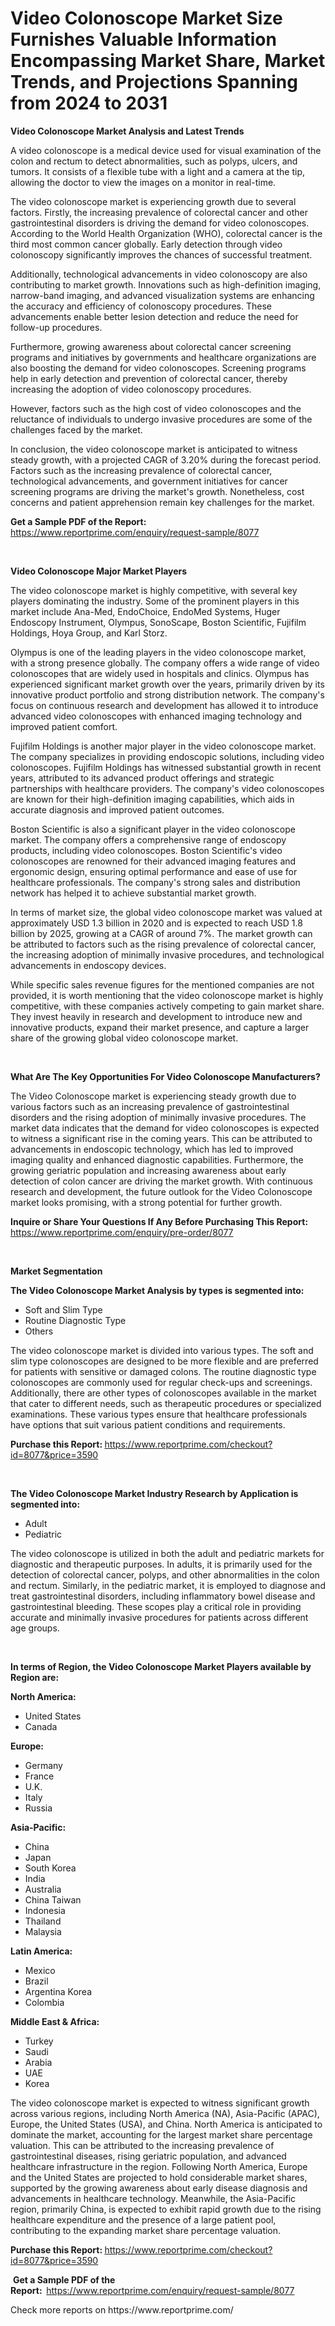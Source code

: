 <p><h1>Video Colonoscope Market Size Furnishes Valuable Information Encompassing Market Share, Market Trends, and Projections Spanning from 2024 to 2031</h1></p><p><strong>Video Colonoscope Market Analysis and Latest Trends</strong></p>
<p><p>A video colonoscope is a medical device used for visual examination of the colon and rectum to detect abnormalities, such as polyps, ulcers, and tumors. It consists of a flexible tube with a light and a camera at the tip, allowing the doctor to view the images on a monitor in real-time.</p><p>The video colonoscope market is experiencing growth due to several factors. Firstly, the increasing prevalence of colorectal cancer and other gastrointestinal disorders is driving the demand for video colonoscopes. According to the World Health Organization (WHO), colorectal cancer is the third most common cancer globally. Early detection through video colonoscopy significantly improves the chances of successful treatment.</p><p>Additionally, technological advancements in video colonoscopy are also contributing to market growth. Innovations such as high-definition imaging, narrow-band imaging, and advanced visualization systems are enhancing the accuracy and efficiency of colonoscopy procedures. These advancements enable better lesion detection and reduce the need for follow-up procedures.</p><p>Furthermore, growing awareness about colorectal cancer screening programs and initiatives by governments and healthcare organizations are also boosting the demand for video colonoscopes. Screening programs help in early detection and prevention of colorectal cancer, thereby increasing the adoption of video colonoscopy procedures.</p><p>However, factors such as the high cost of video colonoscopes and the reluctance of individuals to undergo invasive procedures are some of the challenges faced by the market.</p><p>In conclusion, the video colonoscope market is anticipated to witness steady growth, with a projected CAGR of 3.20% during the forecast period. Factors such as the increasing prevalence of colorectal cancer, technological advancements, and government initiatives for cancer screening programs are driving the market's growth. Nonetheless, cost concerns and patient apprehension remain key challenges for the market.</p></p>
<p><strong>Get a Sample PDF of the Report:&nbsp;</strong> <a href="https://www.reportprime.com/enquiry/request-sample/8077">https://www.reportprime.com/enquiry/request-sample/8077</a></p>
<p>&nbsp;</p>
<p><strong>Video Colonoscope Major Market Players</strong></p>
<p><p>The video colonoscope market is highly competitive, with several key players dominating the industry. Some of the prominent players in this market include Ana-Med, EndoChoice, EndoMed Systems, Huger Endoscopy Instrument, Olympus, SonoScape, Boston Scientific, Fujifilm Holdings, Hoya Group, and Karl Storz. </p><p>Olympus is one of the leading players in the video colonoscope market, with a strong presence globally. The company offers a wide range of video colonoscopes that are widely used in hospitals and clinics. Olympus has experienced significant market growth over the years, primarily driven by its innovative product portfolio and strong distribution network. The company's focus on continuous research and development has allowed it to introduce advanced video colonoscopes with enhanced imaging technology and improved patient comfort. </p><p>Fujifilm Holdings is another major player in the video colonoscope market. The company specializes in providing endoscopic solutions, including video colonoscopes. Fujifilm Holdings has witnessed substantial growth in recent years, attributed to its advanced product offerings and strategic partnerships with healthcare providers. The company's video colonoscopes are known for their high-definition imaging capabilities, which aids in accurate diagnosis and improved patient outcomes.</p><p>Boston Scientific is also a significant player in the video colonoscope market. The company offers a comprehensive range of endoscopy products, including video colonoscopes. Boston Scientific's video colonoscopes are renowned for their advanced imaging features and ergonomic design, ensuring optimal performance and ease of use for healthcare professionals. The company's strong sales and distribution network has helped it to achieve substantial market growth.</p><p>In terms of market size, the global video colonoscope market was valued at approximately USD 1.3 billion in 2020 and is expected to reach USD 1.8 billion by 2025, growing at a CAGR of around 7%. The market growth can be attributed to factors such as the rising prevalence of colorectal cancer, the increasing adoption of minimally invasive procedures, and technological advancements in endoscopy devices.</p><p>While specific sales revenue figures for the mentioned companies are not provided, it is worth mentioning that the video colonoscope market is highly competitive, with these companies actively competing to gain market share. They invest heavily in research and development to introduce new and innovative products, expand their market presence, and capture a larger share of the growing global video colonoscope market.</p></p>
<p>&nbsp;</p>
<p><strong>What Are The Key Opportunities For Video Colonoscope Manufacturers?</strong></p>
<p><p>The Video Colonoscope market is experiencing steady growth due to various factors such as an increasing prevalence of gastrointestinal disorders and the rising adoption of minimally invasive procedures. The market data indicates that the demand for video colonoscopes is expected to witness a significant rise in the coming years. This can be attributed to advancements in endoscopic technology, which has led to improved imaging quality and enhanced diagnostic capabilities. Furthermore, the growing geriatric population and increasing awareness about early detection of colon cancer are driving the market growth. With continuous research and development, the future outlook for the Video Colonoscope market looks promising, with a strong potential for further growth.</p></p>
<p><strong>Inquire or Share Your Questions If Any Before Purchasing This Report:</strong> <a href="https://www.reportprime.com/enquiry/pre-order/8077">https://www.reportprime.com/enquiry/pre-order/8077</a></p>
<p>&nbsp;</p>
<p><strong>Market Segmentation</strong></p>
<p><strong>The Video Colonoscope Market Analysis by types is segmented into:</strong></p>
<p><ul><li>Soft and Slim Type</li><li>Routine Diagnostic Type</li><li>Others</li></ul></p>
<p><p>The video colonoscope market is divided into various types. The soft and slim type colonoscopes are designed to be more flexible and are preferred for patients with sensitive or damaged colons. The routine diagnostic type colonoscopes are commonly used for regular check-ups and screenings. Additionally, there are other types of colonoscopes available in the market that cater to different needs, such as therapeutic procedures or specialized examinations. These various types ensure that healthcare professionals have options that suit various patient conditions and requirements.</p></p>
<p><strong>Purchase this Report:&nbsp;</strong><a href="https://www.reportprime.com/checkout?id=8077&price=3590">https://www.reportprime.com/checkout?id=8077&price=3590</a></p>
<p>&nbsp;</p>
<p><strong>The Video Colonoscope Market Industry Research by Application is segmented into:</strong></p>
<p><ul><li>Adult</li><li>Pediatric</li></ul></p>
<p><p>The video colonoscope is utilized in both the adult and pediatric markets for diagnostic and therapeutic purposes. In adults, it is primarily used for the detection of colorectal cancer, polyps, and other abnormalities in the colon and rectum. Similarly, in the pediatric market, it is employed to diagnose and treat gastrointestinal disorders, including inflammatory bowel disease and gastrointestinal bleeding. These scopes play a critical role in providing accurate and minimally invasive procedures for patients across different age groups.</p></p>
<p>&nbsp;</p>
<p><strong>In terms of Region, the Video Colonoscope Market Players available by Region are:</strong></p>
<p>
    <p> <strong> North America: </strong>
        <ul>
            <li>United States</li>
            <li>Canada</li>
        </ul>
        </p> 
    <p> <strong> Europe: </strong>
        <ul>
            <li>Germany</li>
            <li>France</li>
            <li>U.K.</li>
            <li>Italy</li>
            <li>Russia</li>
        </ul>
        </p> 
    <p> <strong> Asia-Pacific: </strong>
        <ul>
            <li>China</li>
            <li>Japan</li>
            <li>South Korea</li>
            <li>India</li>
            <li>Australia</li>
            <li>China Taiwan</li>
            <li>Indonesia</li>
            <li>Thailand</li>
            <li>Malaysia</li>
        </ul>
        </p> 
    <p> <strong> Latin America: </strong>
        <ul>
            <li>Mexico</li>
            <li>Brazil</li>
            <li>Argentina Korea</li>
            <li>Colombia</li>
        </ul>
        </p> 
    <p> <strong> Middle East & Africa: </strong>
        <ul>
            <li>Turkey</li>
            <li>Saudi</li>
            <li>Arabia</li>
            <li>UAE</li>
            <li>Korea</li>
        </ul>
    </p>
    </p>
<p><p>The video colonoscope market is expected to witness significant growth across various regions, including North America (NA), Asia-Pacific (APAC), Europe, the United States (USA), and China. North America is anticipated to dominate the market, accounting for the largest market share percentage valuation. This can be attributed to the increasing prevalence of gastrointestinal diseases, rising geriatric population, and advanced healthcare infrastructure in the region. Following North America, Europe and the United States are projected to hold considerable market shares, supported by the growing awareness about early disease diagnosis and advancements in healthcare technology. Meanwhile, the Asia-Pacific region, primarily China, is expected to exhibit rapid growth due to the rising healthcare expenditure and the presence of a large patient pool, contributing to the expanding market share percentage valuation.</p></p>
<p><strong>Purchase this Report: </strong><a href="https://www.reportprime.com/checkout?id=8077&price=3590">https://www.reportprime.com/checkout?id=8077&price=3590</a></p>
<p>&nbsp;<strong>Get a Sample PDF of the Report:&nbsp;&nbsp;</strong><a href="https://www.reportprime.com/enquiry/request-sample/8077">https://www.reportprime.com/enquiry/request-sample/8077</a></p>
<p><strong></strong></p>
<p>Check more reports on https://www.reportprime.com/</p>